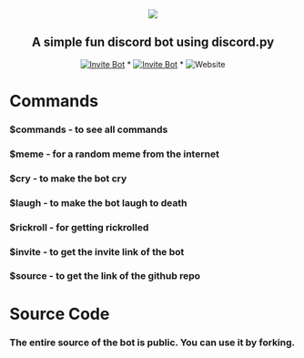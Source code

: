 <center> <img src = "https://capsule-render.vercel.app/api?type=waving&color=gradient&height=210&section=header&text=Meme Flip&fontSize=65&fontAlignY=35&animation=twinkling&fontColor=gradient&desc=Discord Meme Bot&descSize=200)"></img> </center>
<h2 align = "center">A simple fun discord bot using discord.py</h2>

  <p align="center">
  <a href="https://discord.com/oauth2/authorize?client_id=892662068191322205&scope=bot&permissions=2147867712">
    <img src="https://img.shields.io/badge/INVITE-BOT-blue" alt="Invite Bot""></a> * <a href = "https://dsc.gg/diceflip-games"> <img src="https://img.shields.io/badge/SUPPORT-SERVER-blueviolet" alt="Invite Bot""></a> * <img alt="Website" src="https://img.shields.io/website?down_color=red&down_message=DOWN&label=BOT%20STATUS&up_color=green&up_message=ONLINE&url=https%3A%2F%2Fmemeflip.diceflip.repl.co%2F">

#  Commands
  
<h3>$commands - to see all commands</h3>
<h3>$meme - for a random meme from the internet</h3>
<h3>$cry - to make the bot cry</h3>
<h3>$laugh - to make the bot laugh to death</h3>
<h3>$rickroll - for getting rickrolled</h3>
<h3>$invite - to get the invite link of the bot</h3>
<h3>$source - to get the link of the github repo</h3>


#  Source Code

<h3>The entire source of the bot is public. You can use it by forking.</h3>
  

